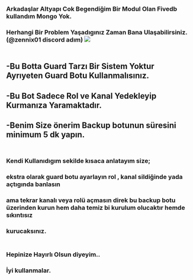<h3>Arkadaşlar Altyapı Cok Begendiğim Bir Modul Olan Fivedb kullandım Mongo Yok.
<h3>Herhangi Bir Problem Yaşadıgınız Zaman Bana Ulaşabilirsiniz.(@zennix01 discord adım)
<a align="center" href="https://discord.com/users/1021098663457599568" target"blank_"><img src="https://img.shields.io/badge/Discord%20-7289DA.svg?&style=for-the-badge&logo=discord&logoColor=white"></a>
<br> </br>
<h2>-Bu Botta Guard Tarzı Bir Sistem Yoktur Ayrıyeten Guard Botu Kullanmalısınız.
<h2>-Bu Bot Sadece Rol ve Kanal Yedekleyip Kurmanıza Yaramaktadır.
<h2>-Benim Size önerim Backup botunun süresini minimum 5 dk yapın.
<br> </br>
<h3>Kendi Kullanıdıgım sekilde kısaca anlatayım size;
<h3>ekstra olarak guard botu ayarlayın rol , kanal sildiğinde yada açtıgında banlasın
<h3>ama tekrar kanalı veya rolü açmasın direk bu backup botu üzerinden kurun hem daha temiz bi kurulum olucaktır hemde sıkıntısız <h3>kurucaksınız.
<br> </br>
<h3>Hepinize Hayırlı Olsun diyeyim..
<h3>İyi kullanmalar.
